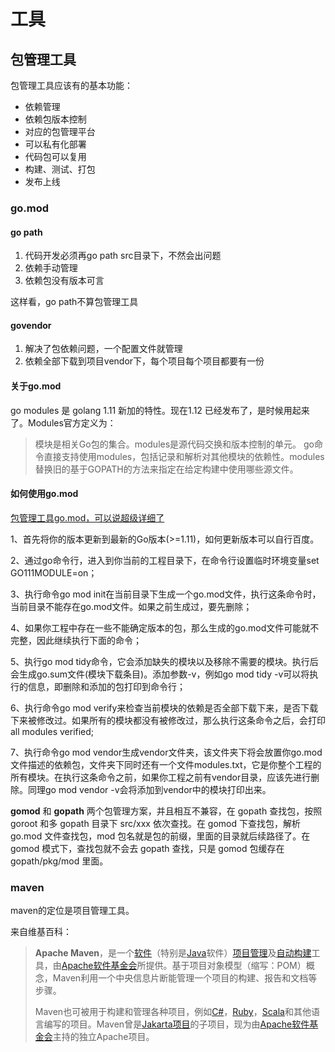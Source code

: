 # 工具

## 包管理工具

包管理工具应该有的基本功能：

- 依赖管理
- 依赖包版本控制
- 对应的包管理平台
- 可以私有化部署
- 代码包可以复用
- 构建、测试、打包
- 发布上线

### go.mod

#### go path

1. 代码开发必须再go path src目录下，不然会出问题
2. 依赖手动管理
3. 依赖包没有版本可言

这样看，go path不算包管理工具

#### govendor

1. 解决了包依赖问题，一个配置文件就管理
2. 依赖全部下载到项目vendor下，每个项目每个项目都要有一份

#### 关于go.mod

go modules 是 golang 1.11 新加的特性。现在1.12 已经发布了，是时候用起来了。Modules官方定义为：

> 模块是相关Go包的集合。modules是源代码交换和版本控制的单元。 go命令直接支持使用modules，包括记录和解析对其他模块的依赖性。modules替换旧的基于GOPATH的方法来指定在给定构建中使用哪些源文件。

#### 如何使用go.mod

[包管理工具go.mod，可以说超级详细了](https://www.jianshu.com/p/760c97ff644c)

1、首先将你的版本更新到最新的Go版本(>=1.11)，如何更新版本可以自行百度。

2、通过go命令行，进入到你当前的工程目录下，在命令行设置临时环境变量set GO111MODULE=on；

3、执行命令go mod init在当前目录下生成一个go.mod文件，执行这条命令时，当前目录不能存在go.mod文件。如果之前生成过，要先删除；

4、如果你工程中存在一些不能确定版本的包，那么生成的go.mod文件可能就不完整，因此继续执行下面的命令；

5、执行go mod tidy命令，它会添加缺失的模块以及移除不需要的模块。执行后会生成go.sum文件(模块下载条目)。添加参数-v，例如go mod tidy -v可以将执行的信息，即删除和添加的包打印到命令行；

6、执行命令go mod verify来检查当前模块的依赖是否全部下载下来，是否下载下来被修改过。如果所有的模块都没有被修改过，那么执行这条命令之后，会打印all modules verified;

7、执行命令go mod vendor生成vendor文件夹，该文件夹下将会放置你go.mod文件描述的依赖包，文件夹下同时还有一个文件modules.txt，它是你整个工程的所有模块。在执行这条命令之前，如果你工程之前有vendor目录，应该先进行删除。同理go mod vendor -v会将添加到vendor中的模块打印出来。

**gomod** 和 **gopath** 两个包管理方案，并且相互不兼容，在 gopath 查找包，按照 goroot 和多 gopath 目录下 src/xxx 依次查找。在 gomod 下查找包，解析 go.mod 文件查找包，mod 包名就是包的前缀，里面的目录就后续路径了。在 gomod 模式下，查找包就不会去 gopath 查找，只是 gomod 包缓存在 gopath/pkg/mod 里面。

### maven

maven的定位是项目管理工具。

来自维基百科：

> **Apache Maven**，是一个[软件](https://zh.wikipedia.org/wiki/软件)（特别是[Java](https://zh.wikipedia.org/wiki/Java_(编程语言))软件）[项目管理](https://zh.wikipedia.org/wiki/项目管理)及[自动构建](https://zh.wikipedia.org/wiki/自动构建)工具，由[Apache软件基金会](https://zh.wikipedia.org/wiki/Apache软件基金会)所提供。基于项目对象模型（缩写：POM）概念，Maven利用一个中央信息片断能管理一个项目的构建、报告和文档等步骤。
>
> Maven也可被用于构建和管理各种项目，例如[C#](https://zh.wikipedia.org/wiki/C♯)，[Ruby](https://zh.wikipedia.org/wiki/Ruby)，[Scala](https://zh.wikipedia.org/wiki/Scala)和其他语言编写的项目。Maven曾是[Jakarta项目](https://zh.wikipedia.org/wiki/Jakarta项目)的子项目，现为由[Apache软件基金会](https://zh.wikipedia.org/wiki/Apache软件基金会)主持的独立Apache项目。

